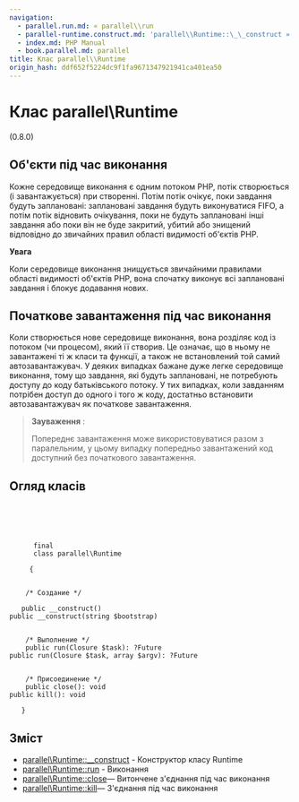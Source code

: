 ```yaml
---
navigation:
  - parallel.run.md: « parallel\\run
  - parallel-runtime.construct.md: 'parallel\\Runtime::\_\_construct »'
  - index.md: PHP Manual
  - book.parallel.md: parallel
title: Клас parallel\\Runtime
origin_hash: ddf652f5224dc9f1fa9671347921941ca401ea50
---
```

# Клас parallel\\Runtime

(0.8.0)

## Об'єкти під час виконання

Кожне середовище виконання є одним потоком PHP, потік створюється (і завантажується) при створенні. Потім потік очікує, поки завдання будуть заплановані: заплановані завдання будуть виконуватися FIFO, а потім потік відновить очікування, поки не будуть заплановані інші завдання або поки він не буде закритий, убитий або знищений відповідно до звичайних правил області видимості об'єктів PHP.

**Увага**

Коли середовище виконання знищується звичайними правилами області видимості об'єктів PHP, вона спочатку виконує всі заплановані завдання і блокує додавання нових.

## Початкове завантаження під час виконання

Коли створюється нове середовище виконання, вона розділяє код із потоком (чи процесом), який її створив. Це означає, що в ньому не завантажені ті ж класи та функції, а також не встановлений той самий автозавантажувач. У деяких випадках бажане дуже легке середовище виконання, тому що завдання, які будуть заплановані, не потребують доступу до коду батьківського потоку. У тих випадках, коли завданням потрібен доступ до одного і того ж коду, достатньо встановити автозавантажувач як початкове завантаження.

> **Зауваження** :
> 
> Попереднє завантаження може використовуватися разом з паралельним, у цьому випадку попередньо завантажений код доступний без початкового завантаження.

## Огляд класів

```classsynopsis



    
     
      final
      class parallel\Runtime
     
     {


    /* Создание */
    
   public __construct()
public __construct(string $bootstrap)


    /* Выполнение */
    public run(Closure $task): ?Future
public run(Closure $task, array $argv): ?Future


    /* Присоединение */
    public close(): void
public kill(): void

   }
```

## Зміст

-   [parallel\\Runtime::\_\_construct](parallel-runtime.construct.md) \- Конструктор класу Runtime
-   [parallel\\Runtime::run](parallel-runtime.run.md) \- Виконання
-   [parallel\\Runtime::close](parallel-runtime.close.md)— Витончене з'єднання під час виконання
-   [parallel\\Runtime::kill](parallel-runtime.kill.md)— З'єднання під час виконання
